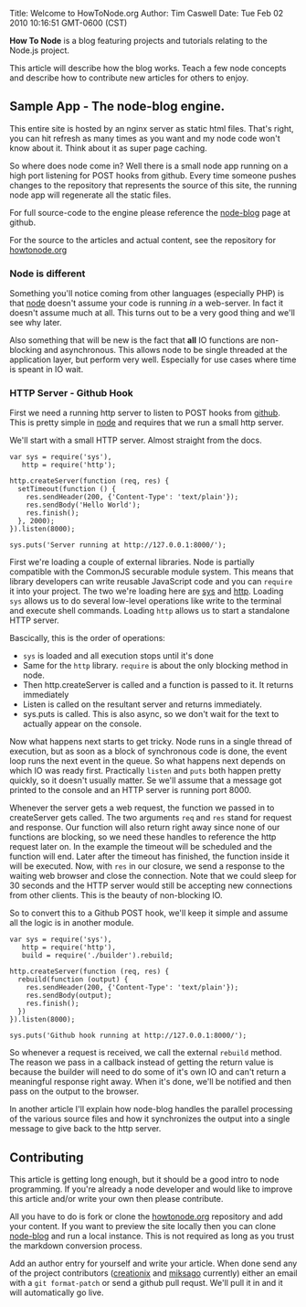 Title: Welcome to HowToNode.org
Author: Tim Caswell
Date: Tue Feb 02 2010 10:16:51 GMT-0600 (CST)

**How To Node** is a blog featuring projects and tutorials relating to the Node.js project.

This article will describe how the blog works.  Teach a few node concepts and describe how to contribute new articles for others to enjoy.

## Sample App - The node-blog engine. ##

This entire site is hosted by an nginx server as static html files.  That's right, you can hit refresh as many times as you want and my node code won't know about it.  Think about it as super page caching.

So where does node come in?  Well there is a small node app running on a high port listening for POST hooks from github.  Every time someone pushes changes to the repository that represents the source of this site, the running node app will regenerate all the static files.

For full source-code to the engine please reference the [node-blog][] page at github.

For the source to the articles and actual content, see the repository for [howtonode.org][]

### Node is different ###

Something you'll notice coming from other languages (especially PHP) is that [node][] doesn't assume your code is running *in* a web-server.  In fact it doesn't assume much at all.  This turns out to be a very good thing and we'll see why later.

Also something that will be new is the fact that **all** IO functions are non-blocking and asynchronous.  This allows node to be single threaded at the application layer, but perform very well. Especially for use cases where time is speant in IO wait.

### HTTP Server - Github Hook ###

First we need a running http server to listen to POST hooks from [github][].  This is pretty simple in [node][] and requires that we run a small http server.

We'll start with a small HTTP server.  Almost straight from the docs.

    var sys = require('sys'),
       http = require('http');

    http.createServer(function (req, res) {
      setTimeout(function () {
        res.sendHeader(200, {'Content-Type': 'text/plain'});
        res.sendBody('Hello World');
        res.finish();
      }, 2000);
    }).listen(8000);

    sys.puts('Server running at http://127.0.0.1:8000/');

First we're loading a couple of external libraries.  Node is partially compatible with the CommonJS securable module system.  This means that library developers can write reusable JavaScript code and you can `require` it into your project.  The two we're loading here are [sys][] and [http][]. Loading `sys` allows us to do several low-level operations like write to the terminal and execute shell commands.  Loading `http` allows us to start a standalone HTTP server.

Bascically, this is the order of operations:

 - `sys` is loaded and all execution stops until it's done
 - Same for the `http` library.  `require` is about the only blocking method in node.
 - Then http.createServer is called and a function is passed to it.  It returns immediately
 - Listen is called on the resultant server and returns immediately.
 - sys.puts is called.  This is also async, so we don't wait for the text to actually appear on the console.

Now what happens next starts to get tricky.  Node runs in a single thread of execution, but as soon as a block of synchronous code is done, the event loop runs the next event in the queue.  So what happens next depends on which IO was ready first.  Practically `listen` and `puts` both happen pretty quickly, so it doesn't usually matter. Se we'll assume that a message got printed to the console and an HTTP server is running port 8000.

Whenever the server gets a web request, the function we passed in to createServer gets called.  The two arguments `req` and `res` stand for request and response.  Our function will also return right away since none of our functions are blocking, so we need these handles to reference the http request later on.  In the example the timeout will be scheduled and the function will end.  Later after the timeout has finished, the function inside it will be executed.  Now, with `res` in our closure, we send a response to the waiting web browser and close the connection.  Note that we could sleep for 30 seconds and the HTTP server would still be accepting new connections from other clients.  This is the beauty of non-blocking IO.

So to convert this to a Github POST hook, we'll keep it simple and assume all the logic is in another module.

    var sys = require('sys'),
       http = require('http'),
       build = require('./builder').rebuild;

    http.createServer(function (req, res) {
      rebuild(function (output) {
        res.sendHeader(200, {'Content-Type': 'text/plain'});
        res.sendBody(output);
        res.finish();
      })
    }).listen(8000);

    sys.puts('Github hook running at http://127.0.0.1:8000/');

So whenever a request is received, we call the external `rebuild` method.  The reason we pass in a callback instead of getting the return value is because the builder will need to do some of it's own IO and can't return a meaningful response right away.  When it's done, we'll be notified and then pass on the output to the browser.

In another article I'll explain how node-blog handles the parallel processing of the various source files and how it synchronizes the output into a single message to give back to the http server.

## Contributing ##

This article is getting long enough, but it should be a good intro to node programming.  If you're already a node developer and would like to improve this article and/or write your own then please contribute.

All you have to do is fork or clone the [howtonode.org] repository and add your content.  If you want to preview the site locally then you can clone [node-blog] and run a local instance.  This is not required as long as you trust the markdown conversion process.

Add an author entry for yourself and write your article.  When done send any of the project contributors ([creationix] and [miksago] currently) either an email with a `git format-patch` or send a github pull requst.  We'll pull it in and it will automatically go live.

[creationix]: http://github.com/creationix
[miksago]: http://github.com/miksago
[sys]: http://nodejs.org/api.html#_system_module
[http]: http://nodejs.org/api.html#_http
[node]: http://nodejs.org/
[github]: http://github.com/
[node-blog]: http://github.com/creationix/node-blog
[howtonode.org]: http://github.com/creationix/howtonode.org